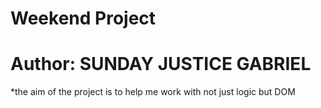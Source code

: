 # Weekend Project
# Author: SUNDAY JUSTICE GABRIEL
*the  aim of the project is to help me work with not just logic but DOM
